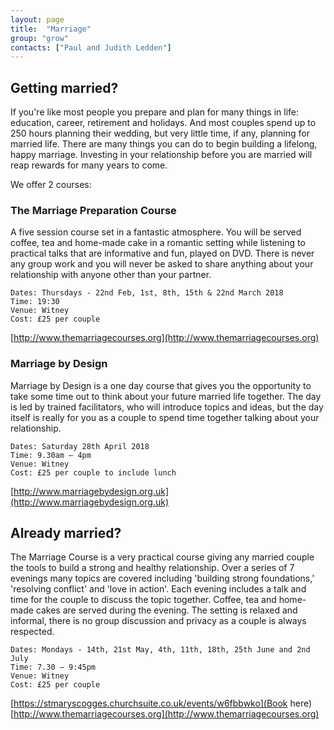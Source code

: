 ```yaml
---
layout: page
title:  "Marriage"
group: "grow"
contacts: ["Paul and Judith Ledden"]
---
```


## Getting married?
If you're like most people you prepare and plan for many things in life: education, career, retirement and holidays. And most couples spend up to 250 hours planning their wedding, but very little time, if any, planning for married life. There are many things you can do to begin building a lifelong, happy marriage. Investing in your relationship before you are married will reap rewards for many years to come.

We offer 2 courses:

### The Marriage Preparation Course
A five session course set in a fantastic atmosphere. You will be served coffee, tea and home-made cake in a romantic setting while listening to practical talks that are informative and fun, played on DVD. There is never any group work and you will never be asked to share anything about your relationship with anyone other than your partner.
 
    Dates: Thursdays - 22nd Feb, 1st, 8th, 15th & 22nd March 2018
    Time: 19:30
    Venue: Witney
    Cost: £25 per couple

[http://www.themarriagecourses.org](http://www.themarriagecourses.org)

### Marriage by Design
Marriage by Design is a one day course that gives you the opportunity to take some time out to think about your future married life together. The day is led by trained facilitators, who will introduce topics and ideas, but the day itself is really for you as a couple to spend time together talking about your relationship.
 
    Dates: Saturday 28th April 2018
    Time: 9.30am – 4pm
    Venue: Witney
    Cost: £25 per couple to include lunch

[http://www.marriagebydesign.org.uk](http://www.marriagebydesign.org.uk)

## Already married?
The Marriage Course is a very practical course giving any married couple the tools to build a strong and healthy relationship. Over a series of 7 evenings many topics are covered including 'building strong foundations,' 'resolving conflict' and 'love in action'. Each evening includes a talk and time for the couple to discuss the topic together. Coffee, tea and home-made cakes are served during the evening. The setting is relaxed and informal, there is no group discussion and privacy as a couple is always respected.

    Dates: Mondays - 14th, 21st May, 4th, 11th, 18th, 25th June and 2nd July
    Time: 7.30 – 9:45pm
    Venue: Witney
    Cost: £25 per couple

[https://stmaryscogges.churchsuite.co.uk/events/w6fbbwko](Book here)
[http://www.themarriagecourses.org](http://www.themarriagecourses.org)
